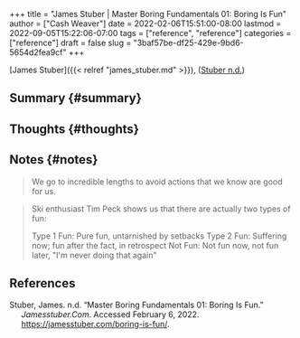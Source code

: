 +++
title = "James Stuber | Master Boring Fundamentals 01: Boring Is Fun"
author = ["Cash Weaver"]
date = 2022-02-06T15:51:00-08:00
lastmod = 2022-09-05T15:22:06-07:00
tags = ["reference", "reference"]
categories = ["reference"]
draft = false
slug = "3baf57be-df25-429e-9bd6-5654d2fea9cf"
+++

[James Stuber]({{< relref "james_stuber.md" >}}), (<a href="#citeproc_bib_item_1">Stuber n.d.</a>)


## Summary {#summary}


## Thoughts {#thoughts}


## Notes {#notes}

> We go to incredible lengths to avoid actions that we know are good for us.

<!--quoteend-->

> Ski enthusiast Tim Peck shows us that there are actually two types of fun:
>
> Type 1 Fun: Pure fun, untarnished by setbacks
> Type 2 Fun: Suffering now; fun after the fact, in retrospect
> Not Fun: Not fun now, not fun later, "I'm never doing that again"

## References

<style>.csl-entry{text-indent: -1.5em; margin-left: 1.5em;}</style><div class="csl-bib-body">
  <div class="csl-entry"><a id="citeproc_bib_item_1"></a>Stuber, James. n.d. “Master Boring Fundamentals 01: Boring Is Fun.” <i>Jamesstuber.Com</i>. Accessed February 6, 2022. <a href="https://jamesstuber.com/boring-is-fun/">https://jamesstuber.com/boring-is-fun/</a>.</div>
</div>

